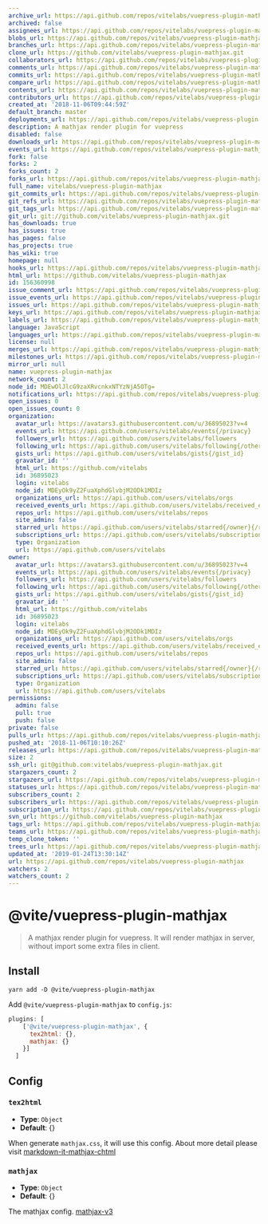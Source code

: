 ```yaml
---
archive_url: https://api.github.com/repos/vitelabs/vuepress-plugin-mathjax/{archive_format}{/ref}
archived: false
assignees_url: https://api.github.com/repos/vitelabs/vuepress-plugin-mathjax/assignees{/user}
blobs_url: https://api.github.com/repos/vitelabs/vuepress-plugin-mathjax/git/blobs{/sha}
branches_url: https://api.github.com/repos/vitelabs/vuepress-plugin-mathjax/branches{/branch}
clone_url: https://github.com/vitelabs/vuepress-plugin-mathjax.git
collaborators_url: https://api.github.com/repos/vitelabs/vuepress-plugin-mathjax/collaborators{/collaborator}
comments_url: https://api.github.com/repos/vitelabs/vuepress-plugin-mathjax/comments{/number}
commits_url: https://api.github.com/repos/vitelabs/vuepress-plugin-mathjax/commits{/sha}
compare_url: https://api.github.com/repos/vitelabs/vuepress-plugin-mathjax/compare/{base}...{head}
contents_url: https://api.github.com/repos/vitelabs/vuepress-plugin-mathjax/contents/{+path}
contributors_url: https://api.github.com/repos/vitelabs/vuepress-plugin-mathjax/contributors
created_at: '2018-11-06T09:44:59Z'
default_branch: master
deployments_url: https://api.github.com/repos/vitelabs/vuepress-plugin-mathjax/deployments
description: A mathjax render plugin for vuepress
disabled: false
downloads_url: https://api.github.com/repos/vitelabs/vuepress-plugin-mathjax/downloads
events_url: https://api.github.com/repos/vitelabs/vuepress-plugin-mathjax/events
fork: false
forks: 2
forks_count: 2
forks_url: https://api.github.com/repos/vitelabs/vuepress-plugin-mathjax/forks
full_name: vitelabs/vuepress-plugin-mathjax
git_commits_url: https://api.github.com/repos/vitelabs/vuepress-plugin-mathjax/git/commits{/sha}
git_refs_url: https://api.github.com/repos/vitelabs/vuepress-plugin-mathjax/git/refs{/sha}
git_tags_url: https://api.github.com/repos/vitelabs/vuepress-plugin-mathjax/git/tags{/sha}
git_url: git://github.com/vitelabs/vuepress-plugin-mathjax.git
has_downloads: true
has_issues: true
has_pages: false
has_projects: true
has_wiki: true
homepage: null
hooks_url: https://api.github.com/repos/vitelabs/vuepress-plugin-mathjax/hooks
html_url: https://github.com/vitelabs/vuepress-plugin-mathjax
id: 156360998
issue_comment_url: https://api.github.com/repos/vitelabs/vuepress-plugin-mathjax/issues/comments{/number}
issue_events_url: https://api.github.com/repos/vitelabs/vuepress-plugin-mathjax/issues/events{/number}
issues_url: https://api.github.com/repos/vitelabs/vuepress-plugin-mathjax/issues{/number}
keys_url: https://api.github.com/repos/vitelabs/vuepress-plugin-mathjax/keys{/key_id}
labels_url: https://api.github.com/repos/vitelabs/vuepress-plugin-mathjax/labels{/name}
language: JavaScript
languages_url: https://api.github.com/repos/vitelabs/vuepress-plugin-mathjax/languages
license: null
merges_url: https://api.github.com/repos/vitelabs/vuepress-plugin-mathjax/merges
milestones_url: https://api.github.com/repos/vitelabs/vuepress-plugin-mathjax/milestones{/number}
mirror_url: null
name: vuepress-plugin-mathjax
network_count: 2
node_id: MDEwOlJlcG9zaXRvcnkxNTYzNjA5OTg=
notifications_url: https://api.github.com/repos/vitelabs/vuepress-plugin-mathjax/notifications{?since,all,participating}
open_issues: 0
open_issues_count: 0
organization:
  avatar_url: https://avatars3.githubusercontent.com/u/36895023?v=4
  events_url: https://api.github.com/users/vitelabs/events{/privacy}
  followers_url: https://api.github.com/users/vitelabs/followers
  following_url: https://api.github.com/users/vitelabs/following{/other_user}
  gists_url: https://api.github.com/users/vitelabs/gists{/gist_id}
  gravatar_id: ''
  html_url: https://github.com/vitelabs
  id: 36895023
  login: vitelabs
  node_id: MDEyOk9yZ2FuaXphdGlvbjM2ODk1MDIz
  organizations_url: https://api.github.com/users/vitelabs/orgs
  received_events_url: https://api.github.com/users/vitelabs/received_events
  repos_url: https://api.github.com/users/vitelabs/repos
  site_admin: false
  starred_url: https://api.github.com/users/vitelabs/starred{/owner}{/repo}
  subscriptions_url: https://api.github.com/users/vitelabs/subscriptions
  type: Organization
  url: https://api.github.com/users/vitelabs
owner:
  avatar_url: https://avatars3.githubusercontent.com/u/36895023?v=4
  events_url: https://api.github.com/users/vitelabs/events{/privacy}
  followers_url: https://api.github.com/users/vitelabs/followers
  following_url: https://api.github.com/users/vitelabs/following{/other_user}
  gists_url: https://api.github.com/users/vitelabs/gists{/gist_id}
  gravatar_id: ''
  html_url: https://github.com/vitelabs
  id: 36895023
  login: vitelabs
  node_id: MDEyOk9yZ2FuaXphdGlvbjM2ODk1MDIz
  organizations_url: https://api.github.com/users/vitelabs/orgs
  received_events_url: https://api.github.com/users/vitelabs/received_events
  repos_url: https://api.github.com/users/vitelabs/repos
  site_admin: false
  starred_url: https://api.github.com/users/vitelabs/starred{/owner}{/repo}
  subscriptions_url: https://api.github.com/users/vitelabs/subscriptions
  type: Organization
  url: https://api.github.com/users/vitelabs
permissions:
  admin: false
  pull: true
  push: false
private: false
pulls_url: https://api.github.com/repos/vitelabs/vuepress-plugin-mathjax/pulls{/number}
pushed_at: '2018-11-06T10:10:26Z'
releases_url: https://api.github.com/repos/vitelabs/vuepress-plugin-mathjax/releases{/id}
size: 2
ssh_url: git@github.com:vitelabs/vuepress-plugin-mathjax.git
stargazers_count: 2
stargazers_url: https://api.github.com/repos/vitelabs/vuepress-plugin-mathjax/stargazers
statuses_url: https://api.github.com/repos/vitelabs/vuepress-plugin-mathjax/statuses/{sha}
subscribers_count: 2
subscribers_url: https://api.github.com/repos/vitelabs/vuepress-plugin-mathjax/subscribers
subscription_url: https://api.github.com/repos/vitelabs/vuepress-plugin-mathjax/subscription
svn_url: https://github.com/vitelabs/vuepress-plugin-mathjax
tags_url: https://api.github.com/repos/vitelabs/vuepress-plugin-mathjax/tags
teams_url: https://api.github.com/repos/vitelabs/vuepress-plugin-mathjax/teams
temp_clone_token: ''
trees_url: https://api.github.com/repos/vitelabs/vuepress-plugin-mathjax/git/trees{/sha}
updated_at: '2019-01-24T13:30:14Z'
url: https://api.github.com/repos/vitelabs/vuepress-plugin-mathjax
watchers: 2
watchers_count: 2
---
```


# @vite/vuepress-plugin-mathjax

> A mathjax render plugin for vuepress. It will render mathjax in server, without import some extra files in client.

## Install

```
yarn add -D @vite/vuepress-plugin-mathjax
```

Add `@vite/vuepress-plugin-mathjax` to `config.js`:

```javascript
plugins: [
    ['@vite/vuepress-plugin-mathjax', {
      tex2html: {},
      mathjax: {}
    }]
  ]
```

## Config

### `tex2html`

* **Type**: `Object`
* **Default**: {}

When generate `mathjax.css`, it will use this config. About more detail please visit [markdown-it-mathjax-chtml](https://github.com/yamavol/markdown-it-mathjax-chtml)


### `mathjax`

* **Type**: `Object`
* **Default**: {}

The mathjax config. [mathjax-v3](https://github.com/mathjax/mathjax-v3)